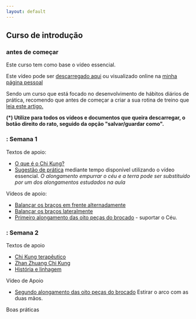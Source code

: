 ```yaml
---
layout: default
---
```

## Curso de introdução

### antes de começar

Este curso tem como base o vídeo essencial.

Este vídeo pode ser [descarregado aqui](http://vessencial.s3.amazonaws.com/video100dias-640.mp4) ou visualizado online na [minha página pessoal](http://lourencoazevedo.com/video.html)

Sendo um curso que está focado no desenvolvimento de hábitos diários de prática, recomendo que antes de começar a criar a sua rotina de treino que [leia este artigo.](http://chikung101.s3.amazonaws.com/semana0/fortalecer-habitos.pdf)

**(*) Utilize para todos os vídeos e documentos que queira descarregar, o botão direito do rato, seguido da opção "salvar/guardar como".**

### : Semana 1

Textos de apoio: 

+ [O que é o Chi Kung?](http://chikung101.s3.amazonaws.com/semana1/chikung.pdf)
+ [Sugestão de prática](http://chikung101.s3.amazonaws.com/semana1/proposta.pdf) mediante tempo disponível utilizando o vídeo essencial. *O alongamento empurrar o céu e a terra pode ser substituído por um dos alongamentos estudados na aula*

Vídeos de apoio:

+ [Balançar os braços em frente alternadamente](http://ck-language.s3.amazonaws.com/Balternadamente.m4v)
+ [Balançar os braços lateralmente](http://ck-language.s3.amazonaws.com/Blateralmente.m4v) 
+ [Primeiro alongamento das oito peças do brocado](http://ck-language.s3.amazonaws.com/alongamento1.mp4) - suportar o Céu.

### : Semana 2

Textos de apoio

+ [Chi Kung terapêutico](http://chikung101.s3.amazonaws.com/semana2/chikung-terapeutico.pdf)
+ [Zhan Zhuang Chi Kung](http://chikung101.s3.amazonaws.com/semana2/zhan-zhuang.pdf)
+ [História e linhagem](http://chikung101.s3.amazonaws.com/semana2/linhagem.pdf)

Vídeo de Apoio

+ [Segundo alongamento das oito peças do brocado](http://ck-language.s3.amazonaws.com/bdj2.mp4) Estirar o arco com as duas mãos.

Boas práticas
